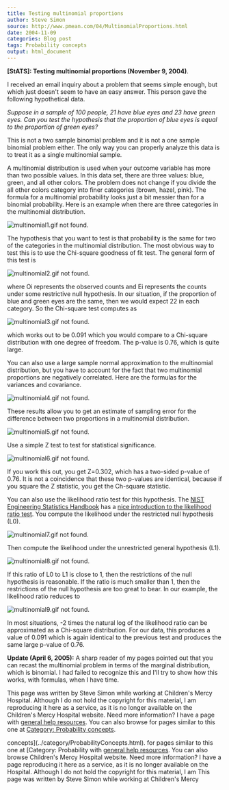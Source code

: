 ```yaml
---
title: Testing multinomial proportions
author: Steve Simon
source: http://www.pmean.com/04/MultinomialProportions.html
date: 2004-11-09
categories: Blog post
tags: Probability concepts
output: html_document
---
```

**[StATS]: Testing multinomial proportions (November
9, 2004)**.

I received an email inquiry about a problem that seems simple enough,
but which just doesn't seem to have an easy answer. This person gave
the following hypothetical data.

*Suppose in a sample of 100 people, 21 have blue eyes and 23 have
green eyes. Can you test the hypothesis that the proportion of blue
eyes is equal to the proportion of green eyes?*

This is not a two sample binomial problem and it is not a one sample
binomial problem either. The only way you can properly analyze this
data is to treat it as a single multinomial sample.

A multinomial distribution is used when your outcome variable has more
than two possible values. In this data set, there are three values:
blue, green, and all other colors. The problem does not change if you
divide the all other colors category into finer categories (brown,
hazel, pink). The formula for a multinomial probability looks just a
bit messier than for a binomial probability. Here is an example when
there are three categories in the multinomial distribution.

![multinomial1.gif not found.](http://www.pmean.com/images/images/04/MultinomialProportions01.png)

The hypothesis that you want to test is that probability is the same
for two of the categories in the multinomial distribution. The most
obvious way to test this is to use the Chi-square goodness of fit
test. The general form of this test is

![multinomial2.gif not found.](http://www.pmean.com/images/images/04/MultinomialProportions02.png)

where Oi represents the observed counts and Ei represents the counts
under some restrictive null hypothesis. In our situation, if the
proportion of blue and green eyes are the same, then we would expect
22 in each category. So the Chi-square test computes as

![multinomial3.gif not found.](http://www.pmean.com/images/images/04/MultinomialProportions03.png)

which works out to be 0.091 which you would compare to a Chi-square
distribution with one degree of freedom. The p-value is 0.76, which is
quite large.

You can also use a large sample normal approximation to the
multinomial distribution, but you have to account for the fact that
two multinomial proportions are negatively correlated. Here are the
formulas for the variances and covariance.

![multinomial4.gif not found.](http://www.pmean.com/images/images/04/MultinomialProportions04.png)

These results allow you to get an estimate of sampling error for the
difference between two proportions in a multinomial distribution.

![multinomial5.gif not found.](http://www.pmean.com/images/images/04/MultinomialProportions05.png)

Use a simple Z test to test for statistical significance.

![multinomial6.gif not found.](http://www.pmean.com/images/images/04/MultinomialProportions06.png)

If you work this out, you get Z=0.302, which has a two-sided p-value
of 0.76. It is not a coincidence that these two p-values are
identical, because if you square the Z statistic, you get the
Ch-square statistic.

You can also use the likelihood ratio test for this hypothesis. The
[NIST Engineering Statistics
Handbook](http://www.itl.nist.gov/div898/handbook/index.htm) has a
[nice introduction to the likelihood ratio
test](http://www.itl.nist.gov/div898/handbook/apr/section2/apr233.htm).
You compute the likelihood under the restricted null hypothesis (L0).

![multinomial7.gif not found.](http://www.pmean.com/images/images/04/MultinomialProportions07.png)

Then compute the likelihood under the unrestricted general hypothesis
(L1).

![multinomial8.gif not found.](http://www.pmean.com/images/images/04/MultinomialProportions08.png)

If this ratio of L0 to L1 is close to 1, then the restrictions of the
null hypothesis is reasonable. If the ratio is much smaller than 1,
then the restrictions of the null hypothesis are too great to bear. In
our example, the likelihood ratio reduces to

![multinomial9.gif not found.](http://www.pmean.com/images/images/04/MultinomialProportions09.png)

In most situations, -2 times the natural log of the likelihood ratio
can be approximated as a Chi-square distribution. For our data, this
produces a value of 0.091 which is again identical to the previous
test and produces the same large p-value of 0.76.

**Update (April 6, 2005):** A sharp reader of my pages pointed out
that you can recast the multinomial problem in terms of the marginal
distribution, which is binomial. I had failed to recognize this and
I'll try to show how this works, with formulas, when I have time.

This page was written by Steve Simon while working at Children's Mercy
Hospital. Although I do not hold the copyright for this material, I am
reproducing it here as a service, as it is no longer available on the
Children's Mercy Hospital website. Need more information? I have a page
with [general help resources](../GeneralHelp.html). You can also browse
for pages similar to this one at [Category: Probability
concepts](../category/ProbabilityConcepts.html).
<!---More--->
concepts](../category/ProbabilityConcepts.html).
for pages similar to this one at [Category: Probability
with [general help resources](../GeneralHelp.html). You can also browse
Children's Mercy Hospital website. Need more information? I have a page
reproducing it here as a service, as it is no longer available on the
Hospital. Although I do not hold the copyright for this material, I am
This page was written by Steve Simon while working at Children's Mercy

<!---Do not use
**[StATS]: Testing multinomial proportions (November
This page was written by Steve Simon while working at Children's Mercy
Hospital. Although I do not hold the copyright for this material, I am
reproducing it here as a service, as it is no longer available on the
Children's Mercy Hospital website. Need more information? I have a page
with [general help resources](../GeneralHelp.html). You can also browse
for pages similar to this one at [Category: Probability
concepts](../category/ProbabilityConcepts.html).
--->

